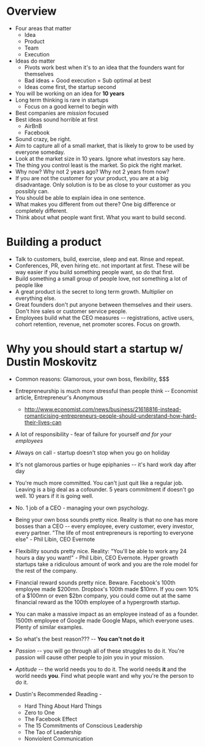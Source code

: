 Overview
========

* Four areas that matter
	- Idea
	- Product
	- Team
	- Execution
* Ideas do matter
	- Pivots work best when it's to an idea that the founders want for themselves
	- Bad ideas + Good execution = Sub optimal at best
	- Ideas come first, the startup second
* You will be working on an idea for **10 years**
* Long term thinking is rare in startups
	- Focus on a good kernel to begin with
* Best companies are *mission* focused
* Best ideas sound horrible at first
	- AirBnB
	- Facebook
* Sound crazy, be right.
* Aim to capture all of a small market, that is likely to grow to be used by everyone someday.
* Look at the market size in 10 years. Ignore what investors say here.
* The thing you control least is the market. So pick the right market.
* Why now? Why not 2 years ago? Why not 2 years from now?
* If you are not the customer for your product, you are at a big disadvantage. Only solution is to be as close to your customer as you possibly can.
* You should be able to explain idea in one sentence.
* What makes you different from out there? One big difference or completely different.
* Think about what people want first. What you want to build second.

Building a product
==============

* Talk to customers, build, exercise, sleep and eat. Rinse and repeat.
* Conferences, PR, even hiring etc. not important at first. These will be way easier if you build something people want, so do that first.
* Build something a small group of people love, not something a lot of people like
* A great product is the secret to long term growth. Multiplier on everything else.
* Great founders don't put anyone between themselves and their users. Don't hire sales or customer service people.
* Employees build what the CEO measures -- registrations, active users, cohort retention, revenue, net promoter scores. Focus on growth.

Why you should start a startup w/ Dustin Moskovitz
=======================================

* Common reasons: Glamorous, your own boss, flexibility, $$$
* Entrepreneurship is much more stressful than people think -- Economist article, Entrepreneur's Anonymous
	- http://www.economist.com/news/business/21618816-instead-romanticising-entrepreneurs-people-should-understand-how-hard-their-lives-can
* A lot of responsibility - fear of failure for yourself *and for your employees*
* Always on call - startup doesn't stop when you go on holiday
* It's not glamorous parties or huge epiphanies -- it's hard work day after day
* You're much more committed. You can't just quit like a regular job. Leaving is a big deal as a cofounder. 5 years commitment if doesn't go well. 10 years if it is going well.
* No. 1 job of a CEO - managing your own psychology.
* Being your own boss sounds pretty nice. Reality is that no one has more bosses than a CEO -- every employee, every customer, every investor, every partner. "The life of most entrepreneurs is reporting to everyone else" - Phil Libin, CEO Evernote
* Flexibility sounds pretty nice. Reality: "You'll be able to work any 24 hours a day you want!" - Phil Libin, CEO Evernote. Hyper growth startups take a ridiculous amount of work and you are the role model for the rest of the company.
* Financial reward sounds pretty nice. Beware. Facebook's 100th employee made $200mn. Dropbox's 100th made $10mn. If you own 10% of a $100mn or even $2bn company, you could come out at the same financial reward as the 100th employee of a hypergrowth startup.
* You can make a massive impact as an employee instead of as a founder. 1500th employee of Google made Google Maps, which everyone uses. Plenty of similar examples.

* So what's the best reason??? -- **You can't not do it**
* *Passion* -- you will go through all of these struggles to do it. You're passion will cause other people to join you in your mission.
* *Aptitude* -- the world needs you to do it. The world needs **it** and the world needs **you**. Find what people want and why you're the person to do it.

* Dustin's Recommended Reading -
	- Hard Thing About Hard Things
	- Zero to One
	- The Facebook Effect
	- The 15 Commitments of Conscious Leadership
	- The Tao of Leadership
	- Nonviolent Communication